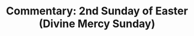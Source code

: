 ---
title: "Commentary: 2nd Sunday of Easter (Divine Mercy Sunday)"
layout: reader
description: "Faith and fellowship"
feature_image: posts/commentary-easter.jpg
category: commentary
published: true
---
